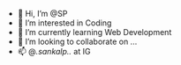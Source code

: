 - 👋 Hi, I’m @SP
- 👀 I’m interested in Coding
- 🌱 I’m currently learning Web Development
- 💞️ I’m looking to collaborate on ...
- 📫 @_._sankalp._._ at IG

<!---
Sp1406/Sp1406 is a ✨ special ✨ repository because its `README.md` (this file) appears on your GitHub profile.
You can click the Preview link to take a look at your changes.
--->
